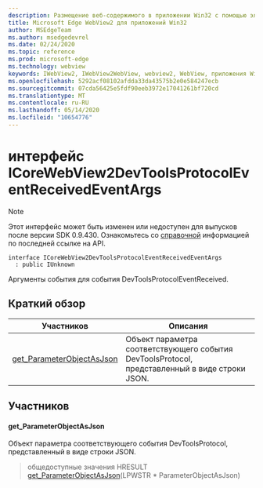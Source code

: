 ```yaml
---
description: Размещение веб-содержимого в приложении Win32 с помощью элемента управления Microsoft Edge WebView2
title: Microsoft Edge WebView2 для приложений Win32
author: MSEdgeTeam
ms.author: msedgedevrel
ms.date: 02/24/2020
ms.topic: reference
ms.prod: microsoft-edge
ms.technology: webview
keywords: IWebView2, IWebView2WebView, webview2, WebView, приложения Win32, Win32, EDGE, ICoreWebView2, ICoreWebView2Host, элемент управления "веб-браузер", HTML Edge
ms.openlocfilehash: 5292acf08102afdda33da43575b2e0e584247ecb
ms.sourcegitcommit: 07cda56425e5fdf90eeb3972e17041261bf720cd
ms.translationtype: MT
ms.contentlocale: ru-RU
ms.lasthandoff: 05/14/2020
ms.locfileid: "10654776"
---
```

# интерфейс ICoreWebView2DevToolsProtocolEventReceivedEventArgs 

> [!NOTE]
> Этот интерфейс может быть изменен или недоступен для выпусков после версии SDK 0.9.430. Ознакомьтесь со [справочной](../../../webview2-api-reference.md) информацией по последней ссылке на API.

```
interface ICoreWebView2DevToolsProtocolEventReceivedEventArgs
  : public IUnknown
```

Аргументы события для события DevToolsProtocolEventReceived.

## Краткий обзор

 Участников                        | Описания
--------------------------------|---------------------------------------------
[get_ParameterObjectAsJson](#get_parameterobjectasjson) | Объект параметра соответствующего события DevToolsProtocol, представленный в виде строки JSON.

## Участников

#### get_ParameterObjectAsJson 

Объект параметра соответствующего события DevToolsProtocol, представленный в виде строки JSON.

> общедоступные значения HRESULT [get_ParameterObjectAsJson](#get_parameterobjectasjson)(LPWSTR * ParameterObjectAsJson)

